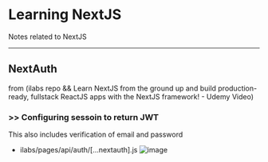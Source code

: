 # Learning NextJS
Notes related to NextJS

<hr>

## NextAuth
from (ilabs repo && Learn NextJS from the ground up and build production-ready, fullstack ReactJS apps with the NextJS framework! - Udemy Video)


### >> Configuring sessoin to return JWT 
This also includes verification of email and password

- ilabs/pages/api/auth/[...nextauth].js 
![image](https://user-images.githubusercontent.com/58241136/175717610-5a49823b-6557-49e4-bfe3-db648a2f2378.png)




